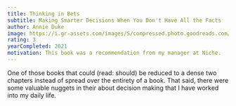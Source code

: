 ```yaml
---
title: Thinking in Bets
subtitle: Making Smarter Decisions When You Don't Have All the Facts
author: Annie Duke
image: https://i.gr-assets.com/images/S/compressed.photo.goodreads.com/books/1513351600l/35957157.jpg
rating: 3
yearCompleted: 2021
motivation: This book was a recommendation from my manager at Niche.
---
```


One of those books that could (read: should) be reduced to a dense two chapters instead of spread over the entirety of a book. That said, there were some valuable nuggets in their about decision making that I have worked into my daily life.
